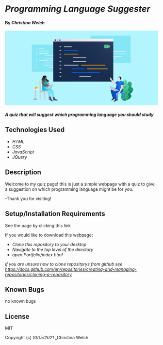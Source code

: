# _Programming Language Suggester_

#### By _**Christina Welch**_

![illustration of programming](img/hero.jpg)

#### _A quiz that will suggest which programming language you should study_

## Technologies Used

* _HTML_
* _CSS_
* _JavaScript_
* _JQuery_

## Description

Welcome to my quiz page! this is just a simple webpage with a quiz to give a suggestion on which programming language might be for you.

-Thank you for visiting!

## Setup/Installation Requirements

See the page by clicking this link

If you would like to download this webpage:

* _Clone this repository to your desktop_
* _Navigate to the top level of the directory_
* _open Portfolio/index.html_

_if you are unsure how to clone repositorys from github see https://docs.github.com/en/repositories/creating-and-managing-repositories/cloning-a-repository_

## Known Bugs

no known bugs

## License

MIT

Copyright (c) _10/15/2021_ _Christina Welch